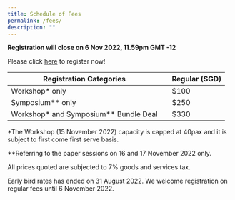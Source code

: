 ```yaml
---
title: Schedule of Fees
permalink: /fees/
description: ""
---
```

**Registration will close on 6 Nov 2022, 11.59pm GMT -12**

Please click 
[here](https://www.sarbica2022.sg/registration/ ) to register now!

| Registration Categories || Regular (SGD) |
| -------- | -------- | -------- |
| Workshop* only     | | $100     |
| Symposium** only     || $250     |
| Workshop* and Symposium** Bundle Deal     || $330     |

*The Workshop (15 November 2022) capacity is capped at 40pax and it is subject to first come first serve basis.

**Referring to the paper sessions on 16 and 17 November 2022 only. 

All prices quoted are subjected to 7% goods and services tax.

Early bird rates has ended on 31 August 2022. We welcome registration on regular fees until 6 November 2022.